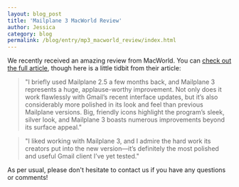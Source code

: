 ```yaml
---
layout: blog_post
title: 'Mailplane 3 MacWorld Review'
author: Jessica
category: blog
permalink: /blog/entry/mp3_macworld_review/index.html
---
```


We recently received an amazing review from MacWorld. You can [check out the full article](http://www.macworld.com/article/2040658/mac-gems-mailplane-3-melds-gmail-and-your-mac.html), though here is a little tidbit from their article:

>	"I briefly used Mailplane 2.5 a few months back, and Mailplane 3 represents a huge, applause-worthy improvement. Not only does it work flawlessly with Gmail’s recent interface updates, but it’s also considerably more polished in its look and feel than previous Mailplane versions. Big, friendly icons highlight the program’s sleek, silver look, and Mailplane 3 boasts numerous improvements beyond its surface appeal."

>	"I liked working with Mailplane 3, and I admire the hard work its creators put into the new version—it’s definitely the most polished and useful Gmail client I’ve yet tested."

As per usual, please don't hesitate to contact us if you have any questions or comments!  
